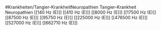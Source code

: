 #Krankheiten/Tangier-KrankheitNeuropathien
Tangier-Krankheit Neuropathien
[[140 Hz (E)]]
[[410 Hz (E)]]
[[8000 Hz (E)]]
[[17500 Hz (E)]]
[[87500 Hz (E)]]
[[95750 Hz (E)]]
[[225000 Hz (E)]]
[[476500 Hz (E)]]
[[527000 Hz (E)]]
[[662710 Hz (E)]]
